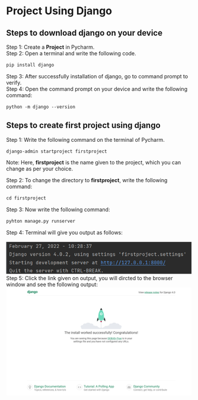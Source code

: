 # Project Using Django

## Steps to download django on your device
Step 1: Create a **Project** in Pycharm.<br>
Step 2: Open a terminal and write the following code.
```md
pip install django
```
Step 3: After successfully installation of django, go to command prompt to verify.<br>
Step 4: Open the command prompt on your device and write the following command:
```md
python -m django --version
```
## Steps to create first project using django
Step 1: Write the following command on the terminal of Pycharm.
```md
django-admin startproject firstproject
```
Note: Here, **firstproject** is the name given to the project, which you can change as per your choice. <br>

Step 2: To change the directory to **firstproject**, write the following command:
```md
cd firstproject
```

Step 3: Now write the following command:
```md
pyhton manage.py runserver
```

Step 4: Terminal will give you output as follows:<br><br>
<img width="500px" src="output.png"/>
<br>
Step 5: Click the link given on output, you will dircted to the browser window and see the following output:
<img width="500px" src="web_output.png"/>
